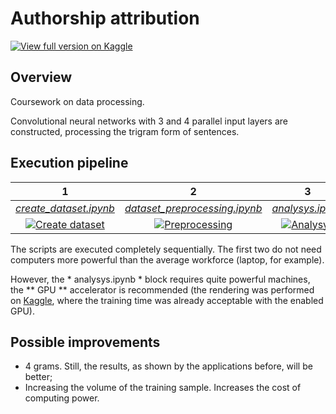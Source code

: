 # Authorship attribution

<a href="https://www.kaggle.com/d0rj3228/authorship-attribution"><img src="https://img.shields.io/badge/Kaggle-20BEFF?style=for-the-badge&logo=Kaggle&logoColor=white" title="View full version on Kaggle" /></a>

## Overview

Coursework on data processing.

Convolutional neural networks with 3 and 4 parallel input layers are constructed, processing the trigram form of sentences.

## Execution pipeline

| 1 | 2 | 3 |
| :-: |:-:| :-:|
| [*create_dataset.ipynb*](/create_dataset.ipynb) | [*dataset_preprocessing.ipynb*](/dataset_preprocessing.ipynb) | [*analysys.ipynb*](/analysys.ipynb) |
| [![Create dataset](https://img.shields.io/badge/Jupyter-%23F37626.svg?style=for-the-badge&logo=Jupyter&logoColor=white)](https://nbviewer.jupyter.org/github/d0rj/AuthorshipAttribution/blob/main/create_dataset.ipynb) | [![Preprocessing](https://img.shields.io/badge/Jupyter-%23F37626.svg?style=for-the-badge&logo=Jupyter&logoColor=white)](https://nbviewer.jupyter.org/github/d0rj/AuthorshipAttribution/blob/main/dataset_preprocessing.ipynb) | [![Analysys](https://img.shields.io/badge/Jupyter-%23F37626.svg?style=for-the-badge&logo=Jupyter&logoColor=white)](https://nbviewer.jupyter.org/github/d0rj/AuthorshipAttribution/blob/main/analysys.ipynb) |

The scripts are executed completely sequentially. The first two do not need computers more powerful than the average workforce (laptop, for example).

However, the * analysys.ipynb * block requires quite powerful machines, the ** GPU ** accelerator is recommended (the rendering was performed on [Kaggle](https://www.kaggle.com/d0rj3228/authorship-attribution), where the training time was already acceptable with the enabled GPU).

## Possible improvements

* 4 grams. Still, the results, as shown by the applications before, will be better;
* Increasing the volume of the training sample. Increases the cost of computing power.
